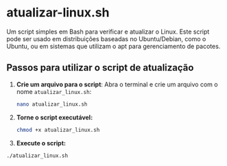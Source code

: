 # atualizar-linux.sh
Um script simples em Bash para verificar e atualizar o Linux. Este script pode ser usado em distribuições baseadas no Ubuntu/Debian, como o Ubuntu, ou em sistemas que utilizam o apt para gerenciamento de pacotes.

## Passos para utilizar o script de atualização

1. **Crie um arquivo para o script**:
   Abra o terminal e crie um arquivo com o nome `atualizar_linux.sh`:
   ```bash
   nano atualizar_linux.sh

2. **Torne o script executável:**
   ```bash
   chmod +x atualizar_linux.sh

  3. **Execute o script:**
   ```bash
   ./atualizar_linux.sh

